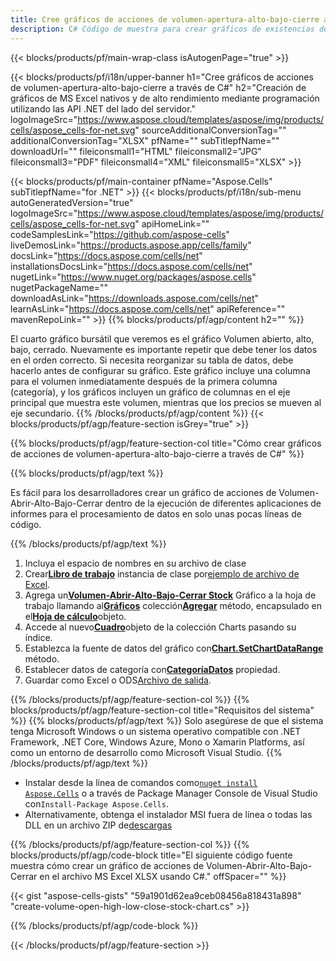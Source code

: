 ```yaml
---
title: Cree gráficos de acciones de volumen-apertura-alto-bajo-cierre a través de C#
description: C# Código de muestra para crear gráficos de existencias de Volumen-Abierto-Alto-Bajo-Cierre en Excel usando la Biblioteca .NET. Utilice este código para crear un gráfico de acciones de Volumen-Abierto-Alto-Bajo-Cierre en MS Excel dentro de VB.NET, Asp.NET o cualquier aplicación basada en .NET.
---
```

{{< blocks/products/pf/main-wrap-class isAutogenPage="true" >}}

{{< blocks/products/pf/i18n/upper-banner h1="Cree gráficos de acciones de volumen-apertura-alto-bajo-cierre a través de C#" h2="Creación de gráficos de MS Excel nativos y de alto rendimiento mediante programación utilizando las API .NET del lado del servidor." logoImageSrc="https://www.aspose.cloud/templates/aspose/img/products/cells/aspose_cells-for-net.svg" sourceAdditionalConversionTag="" additionalConversionTag="XLSX" pfName="" subTitlepfName="" downloadUrl="" fileiconsmall1="HTML" fileiconsmall2="JPG" fileiconsmall3="PDF" fileiconsmall4="XML" fileiconsmall5="XLSX" >}}

{{< blocks/products/pf/main-container pfName="Aspose.Cells" subTitlepfName="for .NET" >}}
{{< blocks/products/pf/i18n/sub-menu autoGeneratedVersion="true" logoImageSrc="https://www.aspose.cloud/templates/aspose/img/products/cells/aspose_cells-for-net.svg" apiHomeLink="" codeSamplesLink="https://github.com/aspose-cells" liveDemosLink="https://products.aspose.app/cells/family" docsLink="https://docs.aspose.com/cells/net" installationsDocsLink="https://docs.aspose.com/cells/net" nugetLink="https://www.nuget.org/packages/aspose.cells" nugetPackageName="" downloadAsLink="https://downloads.aspose.com/cells/net" learnAsLink="https://docs.aspose.com/cells/net" apiReference="" mavenRepoLink="" >}}
{{% blocks/products/pf/agp/content h2="" %}}

El cuarto gráfico bursátil que veremos es el gráfico Volumen abierto, alto, bajo, cerrado. Nuevamente es importante repetir que debe tener los datos en el orden correcto. Si necesita reorganizar su tabla de datos, debe hacerlo antes de configurar su gráfico. Este gráfico incluye una columna para el volumen inmediatamente después de la primera columna (categoría), y los gráficos incluyen un gráfico de columnas en el eje principal que muestra este volumen, mientras que los precios se mueven al eje secundario.
{{% /blocks/products/pf/agp/content %}}
{{< blocks/products/pf/agp/feature-section isGrey="true" >}}

{{% blocks/products/pf/agp/feature-section-col title="Cómo crear gráficos de acciones de volumen-apertura-alto-bajo-cierre a través de C#" %}}

{{% blocks/products/pf/agp/text %}}

Es fácil para los desarrolladores crear un gráfico de acciones de Volumen-Abrir-Alto-Bajo-Cerrar dentro de la ejecución de diferentes aplicaciones de informes para el procesamiento de datos en solo unas pocas líneas de código.

{{% /blocks/products/pf/agp/text %}}

1. Incluya el espacio de nombres en su archivo de clase
1.  Crear[**Libro de trabajo**](https://reference.aspose.com/cells/net/aspose.cells/workbook) instancia de clase por[ejemplo de archivo de Excel](Volume-Open-High-Low-Close.xlsx).
1.  Agrega un[**Volumen-Abrir-Alto-Bajo-Cerrar Stock**](https://reference.aspose.com/cells/net/aspose.cells.charts/charttype) Gráfico a la hoja de trabajo llamando al[**Gráficos**](https://reference.aspose.com/cells/net/aspose.cells.charts/chartcollection) colección[**Agregar**](https://reference.aspose.com/cells/net/aspose.cells.charts/chartcollection/methods/add) método, encapsulado en el[**Hoja de cálculo**](https://reference.aspose.com/cells/net/aspose.cells/worksheet)objeto.
1.  Accede al nuevo[**Cuadro**](https://reference.aspose.com/cells/net/aspose.cells.charts/chart)objeto de la colección Charts pasando su índice.
1.  Establezca la fuente de datos del gráfico con[**Chart.SetChartDataRange**](https://reference.aspose.com/cells/net/aspose.cells.charts/chart/methods/setchartdatarange) método.
1.  Establecer datos de categoría con[**CategoríaDatos**](https://reference.aspose.com/cells/net/aspose.cells.charts/seriescollection/categorydata/) propiedad.
1.  Guardar como Excel o ODS[Archivo de salida](out.xlsx).

{{% /blocks/products/pf/agp/feature-section-col %}}
{{% blocks/products/pf/agp/feature-section-col title="Requisitos del sistema" %}}
{{% blocks/products/pf/agp/text %}}
Solo asegúrese de que el sistema tenga Microsoft Windows o un sistema operativo compatible con .NET Framework, .NET Core, Windows Azure, Mono o Xamarin Platforms, así como un entorno de desarrollo como Microsoft Visual Studio.
{{% /blocks/products/pf/agp/text %}}
-  Instalar desde la línea de comandos como<code><a href="https://downloads.aspose.com/cells/net">nuget install Aspose.Cells</a></code> o a través de Package Manager Console de Visual Studio con<code>Install-Package Aspose.Cells</code>.
-  Alternativamente, obtenga el instalador MSI fuera de línea o todas las DLL en un archivo ZIP de<a href="https://downloads.aspose.com/cells/net">descargas</a>

{{% /blocks/products/pf/agp/feature-section-col %}}
{{% blocks/products/pf/agp/code-block title="El siguiente código fuente muestra cómo crear un gráfico de acciones de Volumen-Abrir-Alto-Bajo-Cerrar en el archivo MS Excel XLSX usando C#." offSpacer="" %}}

{{< gist "aspose-cells-gists" "59a1901d62ea9ceb08456a818431a898" "create-volume-open-high-low-close-stock-chart.cs" >}}

{{% /blocks/products/pf/agp/code-block %}}

{{< /blocks/products/pf/agp/feature-section >}}

<!-- aboutfile Starts -->

